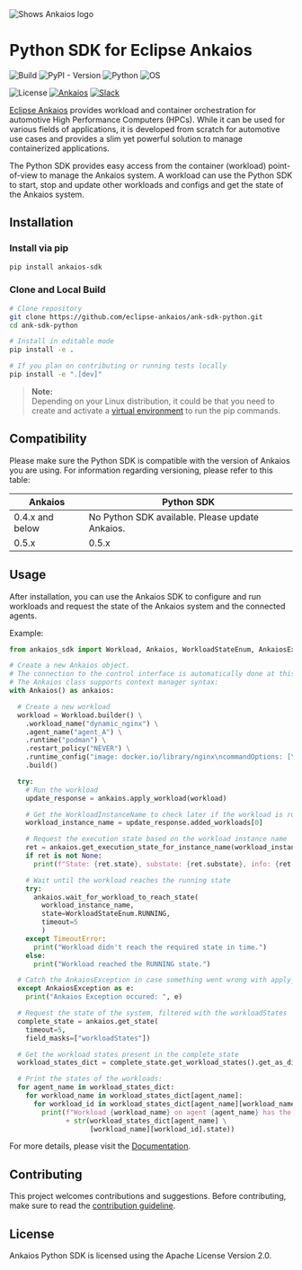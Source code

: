 <picture style="padding-bottom: 1em;">
  <source media="(prefers-color-scheme: dark)" srcset="https://raw.githubusercontent.com/eclipse-ankaios/ankaios/refs/heads/main/logo/Ankaios__logo_for_dark_bgrd_clipped.png">
  <source media="(prefers-color-scheme: light)" srcset="https://raw.githubusercontent.com/eclipse-ankaios/ankaios/refs/heads/main/logo/Ankaios__logo_for_light_bgrd_clipped.png">
  <img alt="Shows Ankaios logo" src="https://raw.githubusercontent.com/eclipse-ankaios/ankaios/refs/heads/main/logo/Ankaios__logo_for_light_bgrd_clipped.png">
</picture>

# Python SDK for Eclipse Ankaios

![Build](https://github.com/eclipse-ankaios/ank-sdk-python/actions/workflows/build.yml/badge.svg?job=build)
![PyPI - Version](https://img.shields.io/pypi/v/ankaios_sdk)
![Python](https://img.shields.io/badge/python-3.9%20|%203.10%20|%203.11%20|%203.12%20|%203.13-blue)
![OS](https://img.shields.io/badge/os-independent-lightgrey)

![License](https://img.shields.io/badge/license-Apache%202.0-blue)
[![Ankaios](https://img.shields.io/badge/main_project-repo-blue)](https://github.com/eclipse-ankaios/ankaios)
[![Slack](https://img.shields.io/badge/slack-join-blue?logo=slack)](https://join.slack.com/t/ankaios/shared_invite/zt-2inyhbehh-iVp3YZD09VIgybv8D1gDpQ)

[Eclipse Ankaios](https://github.com/eclipse-ankaios/ankaios) provides workload and container orchestration for automotive
High Performance Computers (HPCs). While it can be used for various fields of
applications, it is developed from scratch for automotive use cases and provides
a slim yet powerful solution to manage containerized applications.

The Python SDK provides easy access from the container (workload) point-of-view
to manage the Ankaios system. A workload can use the Python SDK to start, stop and
update other workloads and configs and get the state of the Ankaios system.

## Installation

### Install via pip

```sh
pip install ankaios-sdk
```

### Clone and Local Build

```sh
# Clone repository
git clone https://github.com/eclipse-ankaios/ank-sdk-python.git
cd ank-sdk-python

# Install in editable mode
pip install -e .

# If you plan on contributing or running tests locally
pip install -e ".[dev]"
```

> **Note:**  
> Depending on your Linux distribution, it could be that you need to create and activate a [virtual environment](https://docs.python.org/3/library/venv.html) to run the pip commands.

## Compatibility

Please make sure the Python SDK is compatible with the version of Ankaios you are using. For information regarding versioning, please refer to this table:

| Ankaios    | Python SDK |
| -------- | ------- |
| 0.4.x and below | No Python SDK available. Please update Ankaios. |
| 0.5.x | 0.5.x     |

## Usage

After installation, you can use the Ankaios SDK to configure and run workloads and request
the state of the Ankaios system and the connected agents.

Example:
```python
from ankaios_sdk import Workload, Ankaios, WorkloadStateEnum, AnkaiosException

# Create a new Ankaios object.
# The connection to the control interface is automatically done at this step.
# The Ankaios class supports context manager syntax:
with Ankaios() as ankaios:

  # Create a new workload
  workload = Workload.builder() \
    .workload_name("dynamic_nginx") \
    .agent_name("agent_A") \
    .runtime("podman") \
    .restart_policy("NEVER") \
    .runtime_config("image: docker.io/library/nginx\ncommandOptions: [\"-p\", \"8080:80\"]") \
    .build()

  try:
    # Run the workload
    update_response = ankaios.apply_workload(workload)

    # Get the WorkloadInstanceName to check later if the workload is running
    workload_instance_name = update_response.added_workloads[0]

    # Request the execution state based on the workload instance name
    ret = ankaios.get_execution_state_for_instance_name(workload_instance_name)
    if ret is not None:
      print(f"State: {ret.state}, substate: {ret.substate}, info: {ret.additional_info}")

    # Wait until the workload reaches the running state
    try:
      ankaios.wait_for_workload_to_reach_state(
        workload_instance_name,
        state=WorkloadStateEnum.RUNNING,
        timeout=5
        )
    except TimeoutError:
      print("Workload didn't reach the required state in time.")
    else:
      print("Workload reached the RUNNING state.")

  # Catch the AnkaiosException in case something went wrong with apply_workload
  except AnkaiosException as e:
    print("Ankaios Exception occured: ", e)

  # Request the state of the system, filtered with the workloadStates
  complete_state = ankaios.get_state(
    timeout=5,
    field_masks=["workloadStates"])

  # Get the workload states present in the complete_state
  workload_states_dict = complete_state.get_workload_states().get_as_dict()

  # Print the states of the workloads:
  for agent_name in workload_states_dict:
    for workload_name in workload_states_dict[agent_name]:
      for workload_id in workload_states_dict[agent_name][workload_name]:
        print(f"Workload {workload_name} on agent {agent_name} has the state "
              + str(workload_states_dict[agent_name] \
                    [workload_name][workload_id].state))
```

For more details, please visit the [Documentation](https://eclipse-ankaios.github.io/ank-sdk-python/).

## Contributing

This project welcomes contributions and suggestions. Before contributing, make sure to read the
[contribution guideline](https://github.com/eclipse-ankaios/ank-sdk-python/blob/main/CONTRIBUTING.md).

## License

Ankaios Python SDK is licensed using the Apache License Version 2.0.
